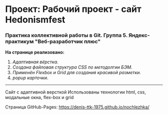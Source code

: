 # Проект: Рабочий проект - сайт Hedonismfest

### Практика коллективной работы в Git. Группа 5. Яндекс-практикум "Веб-разработчик плюс"

**На странице реализовано:**

1. _Адаптивная вёрстка._
2. _Создана файловая структура CSS по методолгии БЭМ._
3. _Применён Flexbox и Grid для создания красивой разметки._
4. _popup карточки_.

---

Сайт с адаптивной версткой Использованы технологии html, css, модальные окна, flex-box и grid

Страница GitHub-Pages: https://denis-ttk-1975.github.io/nochlezhka/
